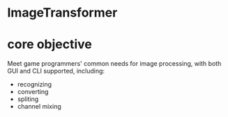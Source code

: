 # ImageTransformer

# core objective
Meet game programmers' common needs for image processing, with both GUI and CLI supported, including:
- recognizing
- converting
- spliting
- channel mixing
